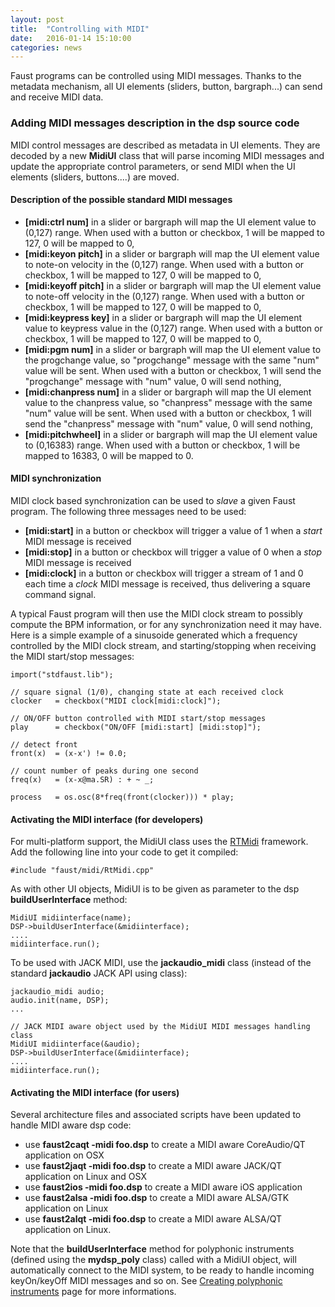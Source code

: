 ```yaml
---
layout: post
title:  "Controlling with MIDI"
date:   2016-01-14 15:10:00
categories: news
---
```


Faust programs can be controlled using MIDI messages. Thanks to the metadata mechanism, all UI elements (sliders, button, bargraph...) can send and receive MIDI data.

### Adding MIDI messages description in the dsp source code ###

MIDI control messages are described as metadata in UI elements. They are decoded by a new **MidiUI** class that will parse incoming MIDI messages and update the appropriate control parameters, or send MIDI when the UI elements (sliders, buttons....) are moved.

#### Description of the possible standard MIDI messages ####

- **[midi:ctrl num]** in a slider or bargraph will map the UI element value to (0,127) range. When used with a button or checkbox, 1 will be mapped to 127, 0 will be mapped to 0,
- **[midi:keyon pitch]** in a slider or bargraph will map the UI element value to note-on velocity in the (0,127) range. When used with a button or checkbox, 1 will be mapped to 127, 0 will be mapped to 0,
- **[midi:keyoff pitch]** in a slider or bargraph will map the UI element value to note-off velocity in the (0,127) range. When used with a button or checkbox, 1 will be mapped to 127, 0 will be mapped to 0,
- **[midi:keypress key]** in a slider or bargraph will map the UI element value to keypress value in the (0,127) range. When used with a button or checkbox, 1 will be mapped to 127, 0 will be mapped to 0,
- **[midi:pgm num]** in a slider or bargraph will map the UI element value to the progchange value, so "progchange" message with the same "num" value will be sent. When used with a button or checkbox, 1 will send the "progchange" message with "num" value, 0 will send nothing,
- **[midi:chanpress num]** in a slider or bargraph will map the UI element value to the chanpress value, so "chanpress" message with the same "num" value will be sent. When used with a button or checkbox, 1 will send the "chanpress" message with "num" value, 0 will send nothing,
- **[midi:pitchwheel]** in a slider or bargraph will map the UI element value to (0,16383) range. When used with a button or checkbox, 1 will be mapped to 16383, 0 will be mapped to 0.

#### MIDI synchronization ####

MIDI clock based synchronization can be used to *slave* a given Faust program. The following three messages need to be used:

- **[midi:start]** in a button or checkbox will trigger a value of 1 when a *start* MIDI message is received
- **[midi:stop]** in a button or checkbox will trigger a value of 0 when a *stop* MIDI message is received
- **[midi:clock]** in a button or checkbox will trigger a stream of 1 and 0 each time a *clock* MIDI message is received, thus delivering a square command signal.

A typical Faust program will then use the MIDI clock stream to possibly compute the BPM information, or for any synchronization need it may have. Here is a simple example of a sinusoide generated which a frequency controlled by the  MIDI clock stream, and starting/stopping when receiving the MIDI start/stop messages:

    import("stdfaust.lib");

    // square signal (1/0), changing state at each received clock
    clocker   = checkbox("MIDI clock[midi:clock]");    

    // ON/OFF button controlled with MIDI start/stop messages
    play      = checkbox("ON/OFF [midi:start] [midi:stop]");    

    // detect front
    front(x)  = (x-x') != 0.0;      

    // count number of peaks during one second
    freq(x)   = (x-x@ma.SR) : + ~ _;   

    process   = os.osc(8*freq(front(clocker))) * play;

#### Activating the MIDI interface (for developers) ####

For multi-platform support, the MidiUI class uses the [RTMidi](https://www.music.mcgill.ca/~gary/rtmidi/) framework. Add the following line into your code to get it compiled:

    #include "faust/midi/RtMidi.cpp"

As with other UI objects, MidiUI is to be given as parameter to the dsp **buildUserInterface** method:

    MidiUI midiinterface(name);
    DSP->buildUserInterface(&midiinterface);
    ....
    midiinterface.run();
    
To be used with JACK MIDI, use the **jackaudio_midi** class (instead of the standard **jackaudio** JACK API using class):

    jackaudio_midi audio;
    audio.init(name, DSP);
    ...
    
    // JACK MIDI aware object used by the MidiUI MIDI messages handling class
    MidiUI midiinterface(&audio);  
    DSP->buildUserInterface(&midiinterface);
    ....
    midiinterface.run();

#### Activating the MIDI interface (for users) ####

Several architecture files and associated scripts have been updated to handle MIDI aware dsp code:

- use **faust2caqt -midi foo.dsp** to create a MIDI aware CoreAudio/QT application on OSX
- use **faust2jaqt -midi foo.dsp** to create a MIDI aware JACK/QT application on Linux and OSX
- use **faust2ios -midi foo.dsp** to create a MIDI aware iOS application
- use **faust2alsa -midi foo.dsp** to create a MIDI aware ALSA/GTK application on Linux
- use **faust2alqt -midi foo.dsp** to create a MIDI aware ALSA/QT application on Linux.
 
Note that the **buildUserInterface** method for polyphonic instruments (defined using the **mydsp_poly** class) called with a MidiUI object, will automatically connect to the MIDI system, to be ready to handle incoming keyOn/keyOff MIDI messages and so on. See [Creating polyphonic instruments](http://faust.grame.fr/news/2016/01/13/polyphonic-instruments.html) page for more informations.
